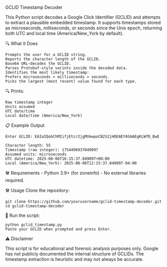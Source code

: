 GCLID Timestamp Decoder

This Python script decodes a Google Click Identifier (GCLID) and attempts to extract a plausible embedded timestamp.
It supports timestamps stored as microseconds, milliseconds, or seconds since the Unix epoch, returning both UTC and local time (America/New_York by default).

🔍 What It Does

	Prompts the user for a GCLID string.
	Reports the character length of the GCLID.
	Base64 URL–decodes the GCLID.
	Parses Protobuf-style varints inside the decoded data.
	Identifies the most likely timestamp:
	Prefers microseconds > milliseconds > seconds.
	Picks the largest (most recent) value found for each type.

🔍 Prints:

	Raw timestamp integer
	Units assumed
	UTC date/time
	Local date/time (America/New_York)

📋 Example Output

	Enter GCLID: EAIaIQobChMIifjEtcr2jgMVmwpoCB2S2jHOEAEYASAAEgKLWfD_BwE

	Character length: 55
	Timestamp (raw integer): 1754496937049097
	Assumed units: microseconds
	UTC datetime: 2025-08-06T16:15:37.049097+00:00
	Local (America/New_York): 2025-08-06T12:15:37.049097-04:00
 
🛠 Requirements
	-	Python 3.9+ (for zoneinfo)
 	-	No external libraries required.

🛠 Usage
Clone the repository:

	git clone https://github.com/yourusername/gclid-timestamp-decoder.git
	cd gclid-timestamp-decoder

🚀 Run the script:


	python gclid_timestamp.py
	Paste your GCLID when prompted and press Enter.

⚠️ Disclaimer


This script is for educational and forensic analysis purposes only.
Google has not publicly documented the internal structure of GCLIDs.
The timestamp extraction is heuristic and may not always be accurate.

